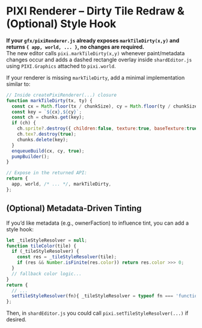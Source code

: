 # PIXI Renderer – Dirty Tile Redraw & (Optional) Style Hook

**If your `gfx/pixiRenderer.js` already exposes `markTileDirty(x,y)` and returns `{ app, world, ... }`, no changes are required.**  
The new editor calls `pixi.markTileDirty(x,y)` whenever paint/metadata changes occur and adds a dashed rectangle overlay inside `shardEditor.js` using `PIXI.Graphics` attached to `pixi.world`.

If your renderer is missing `markTileDirty`, add a minimal implementation similar to:

```js
// Inside createPixiRenderer(...) closure
function markTileDirty(tx, ty) {
  const cx = Math.floor(tx / chunkSize), cy = Math.floor(ty / chunkSize);
  const key = `${cx},${cy}`;
  const ch = chunks.get(key);
  if (ch) {
    ch.sprite?.destroy({ children:false, texture:true, baseTexture:true });
    ch.tex?.destroy(true);
    chunks.delete(key);
  }
  enqueueBuild(cx, cy, true);
  pumpBuilder();
}

// Expose in the returned API:
return {
  app, world, /* ... */, markTileDirty,
};
```

## (Optional) Metadata-Driven Tinting
If you’d like metadata (e.g., ownerFaction) to influence tint, you can add a style hook:

```js
let _tileStyleResolver = null;
function tileColor(tile) {
  if (_tileStyleResolver) {
    const res = _tileStyleResolver(tile);
    if (res && Number.isFinite(res.color)) return res.color >>> 0;
  }
  // fallback color logic...
}
return {
  // ...
  setTileStyleResolver(fn){ _tileStyleResolver = typeof fn === 'function' ? fn : null; updateCulling?.(true); },
};
```

Then, in `shardEditor.js` you could call `pixi.setTileStyleResolver(...)` if desired.
